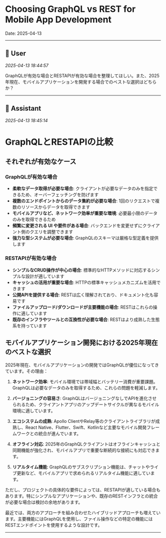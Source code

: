 # Choosing GraphQL vs REST for Mobile App Development

Date: 2025-04-13

---

## 👤 User
*2025-04-13 18:44:57*

GraphQLが有効な場合とRESTAPIが有効な場合を整理してほしい。また、2025年現在、モバイルアプリケーションを開発する場合でのベストな選択はどちらか？

---

## 🤖 Assistant
*2025-04-13 18:45:14*

# GraphQLとRESTAPIの比較

## それぞれが有効なケース

### GraphQLが有効な場合
- **柔軟なデータ取得が必要な場合**: クライアントが必要なデータのみを指定できるため、オーバーフェッチングを防げます
- **複数のエンドポイントからのデータ集約が必要な場合**: 1回のリクエストで複数のリソースからデータを取得できます
- **モバイルアプリなど、ネットワーク効率が重要な環境**: 必要最小限のデータのみを取得できるため
- **頻繁に変更される UI や要件がある場合**: バックエンドを変更せずにクライアント側のクエリを調整できます
- **強力な型システムが必要な場合**: GraphQLのスキーマは厳格な型定義を提供します

### RESTAPIが有効な場合
- **シンプルなCRUD操作が中心の場合**: 標準的なHTTPメソッドに対応するシンプルな設計が適しています
- **キャッシュの活用が重要な場合**: HTTPの標準キャッシュメカニズムを活用できます
- **公開APIを提供する場合**: RESTは広く理解されており、ドキュメント化も容易です
- **ファイルアップロード/ダウンロードが主要機能の場合**: RESTはこれらの操作に適しています
- **既存のインフラやツールとの互換性が必要な場合**: RESTはより成熟した生態系を持っています

## モバイルアプリケーション開発における2025年現在のベストな選択

2025年現在、モバイルアプリケーションの開発ではGraphQLが優位になってきています。その理由：

1. **ネットワーク効率**: モバイル環境では帯域幅とバッテリー消費が重要課題。GraphQLは必要なデータのみを取得するため、これらの問題を軽減します。

2. **バージョニングの容易さ**: GraphQLはバージョニングなしでAPIを進化させられるため、クライアントアプリのアップデートサイクルが異なるモバイル環境に適しています。

3. **エコシステムの成熟**: Apollo ClientやRelay等のクライアントライブラリが成熟し、React Native、Flutter、Swift、Kotlinなど主要なモバイル開発フレームワークとの統合が進んでいます。

4. **オフライン対応**: 2025年のGraphQLクライアントはオフラインキャッシュと同期機能が強化され、モバイルアプリで重要な断続的な接続にも対応できます。

5. **リアルタイム機能**: GraphQLのサブスクリプション機能は、チャットやライブ更新など、モバイルアプリで求められるリアルタイム機能に適しています。

ただし、プロジェクトの具体的な要件によっては、RESTAPIが適している場合もあります。特にシンプルなアプリケーションや、既存のRESTインフラとの統合が必要な場合は検討の余地があります。

最近では、両方のアプローチを組み合わせたハイブリッドアプローチも増えています。主要機能にはGraphQLを使用し、ファイル操作などの特定の機能にはRESTエンドポイントを使用するような設計です。

---
